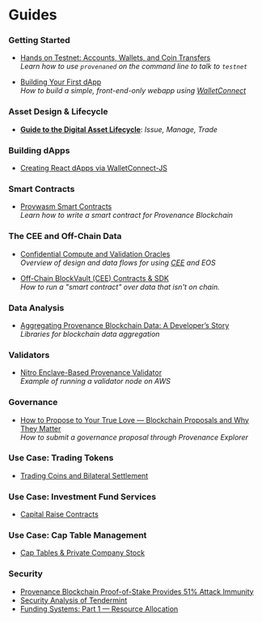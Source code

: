 # Guides


### Getting Started

- [Hands on Testnet: Accounts, Wallets, and Coin Transfers](https://medium.com/provenanceblockchain/hands-on-testnet-accounts-wallets-and-coin-transfer-452ee1f343cd)<br/>_Learn how to use `provenaned` on the command line to talk to `testnet`_

- [Building Your First dApp](https://medium.com/provenanceblockchain/building-your-first-dapp-5679c07d1983)<br/>_How to build a simple, front-end-only webapp using [WalletConnect](docs/discover/wallets)_

### Asset Design & Lifecycle

- [**Guide to the Digital Asset Lifecycle**](/docs/learn/asset-lifecycle/assets-overview): _Issue, Manage, Trade_

### Building dApps

- [Creating React dApps via WalletConnect-JS](https://medium.com/provenanceblockchain/creating-dapps-via-walletconnect-js-658268c8d549)

### Smart Contracts

- [Provwasm Smart Contracts](https://github.com/provenance-io/provwasm/blob/22c90c89900f53859c55112909217174f2e910c4/docs/tutorial/01-overview.md)<br/>_Learn how to write a smart contract for Provenance Blockchain_

### The CEE and Off-Chain Data

- [Confidential Compute and Validation Oracles](https://medium.com/provenanceblockchain/confidential-compute-and-validation-oracles-caff2f6a5b60)<br/>_Overview of design and data flows for using [CEE](/docs/pb/p8e/overview/) and EOS_

- [Off-Chain BlockVault (CEE) Contracts & SDK](https://medium.com/provenanceblockchain/off-chain-p8e-contracts-sdk-ac313e40c9c7)<br/>_How to run a "smart contract" over data that isn't on chain._

### Data Analysis
- [Aggregating Provenance Blockchain Data: A Developer’s Story](https://medium.com/provenanceblockchain/aggregating-provenance-blockchain-data-a-developers-story-a23972971287)<br/>_Libraries for blockchain data aggregation_

### Validators
- [Nitro Enclave-Based Provenance Validator](https://medium.com/provenanceblockchain/nitro-enclave-based-provenance-validator-882122714415)<br/>_Example of running a validator node on AWS_

### Governance

- [How to Propose to Your True Love — Blockchain Proposals and Why They Matter](https://medium.com/provenanceblockchain/how-to-propose-to-your-true-love-blockchain-proposals-and-why-they-matter-c1ba61271991)<br/>_How to submit a governance proposal through Provenance Explorer_


### Use Case: Trading Tokens

- [Trading Coins and Bilateral Settlement](https://medium.com/provenanceblockchain/trading-coins-and-bilateral-settlement-on-provenance-blockchain-e254f7f0707e)

### Use Case: Investment Fund Services

- [Capital Raise Contracts](https://medium.com/provenanceblockchain/capital-raise-contracts-on-provenance-blockchain-2873f23e16a2)

### Use Case: Cap Table Management

- [Cap Tables & Private Company Stock](https://medium.com/provenanceblockchain/cap-tables-private-company-stock-on-provenance-blockchain-e45fa172c0f1)


### Security

- [Provenance Blockchain Proof-of-Stake Provides 51% Attack Immunity](https://medium.com/provenanceblockchain/provenance-blockchain-proof-of-stake-provides-51-attack-immunity-4d5f153f02f6)
- [Security Analysis of Tendermint](https://jepsen.io/analyses/tendermint-0-10-2)
- [Funding Systems: Part 1 — Resource Allocation](https://medium.com/provenanceblockchain/fee-middleware-system-for-msg-based-fees-in-provenance-blockchain-ce84e58ae0b3)
